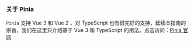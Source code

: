 ### 关于 Pinia

`Pinia` 支持 Vue 3 和 Vue 2 ，对 TypeScript 也有很完好的支持，延续本指南的宗旨，我们在这里只介绍基于 Vue 3 和 TypeScript 的用法。点击访问：[Pinia 官网](https://pinia.vuejs.org/)
